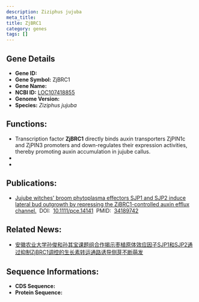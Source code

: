 ```yaml
---
description: Ziziphus jujuba
meta_title:
title: ZjBRC1
category: genes
tags: []
---
```


## Gene Details
- **Gene ID:**	[]()
- **Gene Symbol:** ZjBRC1
- **Gene Name:** 
- **NCBI ID:** [LOC107418855](https://www.ncbi.nlm.nih.gov/gene/?term=LOC107418855)
- **Genome Version:** []()
- **Species:** *Ziziphus jujuba*

## Functions:
   - Transcription factor **ZjBRC1** directly binds auxin transporters ZjPIN1c and ZjPIN3 promoters and down-regulates their expression activities, thereby promoting auxin accumulation in jujube callus.
   - 
   - 

## Publications:
   - [Jujube witches&#x27; broom phytoplasma effectors SJP1 and SJP2 induce lateral bud outgrowth by repressing the ZjBRC1-controlled auxin efflux channel.]( https://onlinelibrary.wiley.com/doi/full/10.1111/pce.14141)&nbsp;&nbsp;DOI:&nbsp;&nbsp;[10.1111/pce.14141](https://onlinelibrary.wiley.com/doi/full/10.1111/pce.14141)&nbsp;&nbsp;PMID:&nbsp;&nbsp;[34189742](https://pubmed.ncbi.nlm.nih.gov/34189742/)

## Related News:
   - [安徽农业大学孙俊和孙其宝课题组合作揭示枣植原体效应因子SJP1和SJP2通过抑制ZjBRC1调控的生长素转运通路诱导侧芽不断萌发](https://mp.weixin.qq.com/s?__biz=MzIyOTY2NDYyNQ==&mid=2247518069&idx=2&sn=f525f1555afb936599ffc193999748ba&chksm=e8bdf56bdfca7c7d8ca1ccc326752145bacd9450f9b75b2b02ba8678940d21231c07b7bda41a&scene=27#wechat_redirect)

## Sequence Informations:
- **CDS Sequence:**
- **Protein Sequence:**
